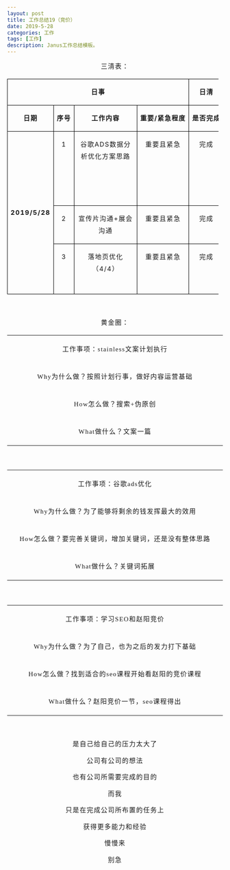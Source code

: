 ```yaml
---
layout: post
title: 工作总结19（竞价）
date: 2019-5-28
categories: 工作
tags: [工作]
description: Janus工作总结模板。
---
```

<p style="letter-spacing: 1.5px; line-height: 1.75em; text-align: center;">
    <span style="font-size: 15px;">三清表：</span>
</p>
<table cellspacing="0" cellpadding="0" style="width: 494px;">
    <tbody>
        <tr style=";height:24px" class="firstRow">
            <td width="333" nowrap="" colspan="4" valign="top" style="border: 1px solid windowtext; padding: 0px 7px;" height="24">
                <p style="text-align: center; letter-spacing: 1.5px; line-height: 1.75em;">
                    <span style="font-size: 15px;"><strong>日事</strong></span>
                </p>
            </td>
            <td width="54" nowrap="" valign="top" style="border-top: 1px solid windowtext; border-right: 1px solid windowtext; border-bottom: 1px solid windowtext; border-image: initial; border-left: none; padding: 0px 7px;" height="24">
                <p style="text-align: center; letter-spacing: 1.5px; line-height: 1.75em;">
                    <span style="font-size: 15px;"><strong>日清</strong></span>
                </p>
            </td>
            <td width="166" nowrap="" valign="top" style="border-top: 1px solid windowtext; border-right: 1px solid windowtext; border-bottom: 1px solid windowtext; border-image: initial; border-left: none; padding: 0px 7px;" height="24">
                <p style="text-align: center; letter-spacing: 1.5px; line-height: 1.75em;">
                    <span style="font-size: 15px;"><strong>日高</strong></span>
                </p>
            </td>
        </tr>
        <tr style=";height:21px">
            <td width="85" nowrap="" valign="top" style="border-right: 1px solid windowtext; border-bottom: 1px solid windowtext; border-left: 1px solid windowtext; border-image: initial; border-top: none; padding: 0px 7px;" height="21">
                <p style="text-align: center; letter-spacing: 1.5px; line-height: 1.75em;">
                    <span style="font-size: 15px;"><strong>日期</strong></span>
                </p>
            </td>
            <td width="30" nowrap="" valign="top" style="border-top: none; border-left: none; border-bottom: 1px solid windowtext; border-right: 1px solid windowtext; padding: 0px 7px;" height="21">
                <p style="text-align: center; letter-spacing: 1.5px; line-height: 1.75em;">
                    <span style="font-size: 15px;"><strong>序号</strong></span>
                </p>
            </td>
            <td width="132" nowrap="" valign="top" style="border-top: none; border-left: none; border-bottom: 1px solid windowtext; border-right: 1px solid windowtext; padding: 0px 7px;" height="21">
                <p style="text-align: center; letter-spacing: 1.5px; line-height: 1.75em;">
                    <span style="font-size: 15px;"><strong>工作内容</strong></span>
                </p>
            </td>
            <td width="87" nowrap="" valign="top" style="border-top: none; border-left: none; border-bottom: 1px solid windowtext; border-right: 1px solid windowtext; padding: 0px 7px;" height="21">
                <p style="text-align: center; letter-spacing: 1.5px; line-height: 1.75em;">
                    <span style="font-size: 15px;"><strong>重要/紧急程度</strong></span>
                </p>
            </td>
            <td width="54" nowrap="" valign="top" style="border-top: none; border-left: none; border-bottom: 1px solid windowtext; border-right: 1px solid windowtext; padding: 0px 7px;" height="21">
                <p style="text-align: center; letter-spacing: 1.5px; line-height: 1.75em;">
                    <span style="font-size: 15px;"><strong>是否完成</strong></span>
                </p>
            </td>
            <td width="166" nowrap="" valign="top" style="border-top: none; border-left: none; border-bottom: 1px solid windowtext; border-right: 1px solid windowtext; padding: 0px 7px;" height="21">
                <p style="text-align: center; letter-spacing: 1.5px; line-height: 1.75em;">
                    <span style="font-size: 15px;"><strong>如何做得更好？</strong></span>
                </p>
            </td>
        </tr>
        <tr style=";height:21px">
            <td width="85" nowrap="" rowspan="3" style="border-right: 1px solid windowtext; border-bottom: 1px solid windowtext; border-left: 1px solid windowtext; border-image: initial; border-top: none; padding: 0px 7px;" height="21">
                <p style="text-align: center; letter-spacing: 1.5px; line-height: 1.75em;">
                    <span style="font-size: 15px;"><strong>2019/5/28</strong></span>
                </p>
            </td>
            <td width="30" valign="top" style="border-top: none; border-left: none; border-bottom: 1px solid windowtext; border-right: 1px solid windowtext; padding: 0px 7px;" height="21">
                <p style="text-align: center; letter-spacing: 1.5px; line-height: 1.75em;">
                    <span style="font-size: 15px;">1</span>
                </p>
            </td>
            <td width="132" valign="top" style="border-top: none; border-left: none; border-bottom: 1px solid windowtext; border-right: 1px solid windowtext; padding: 0px 7px;" height="21">
                <p style="text-align: center; letter-spacing: 1.5px; line-height: 1.75em;">
                    <span style="font-size: 15px;">谷歌ADS数据分析优化方案思路</span>
                </p>
            </td>
            <td width="87" nowrap="" valign="top" style="border-top: none; border-left: none; border-bottom: 1px solid windowtext; border-right: 1px solid windowtext; padding: 0px 7px;" height="21">
                <p style="text-align: center; letter-spacing: 1.5px; line-height: 1.75em;">
                    <span style="font-size: 15px;">重要且紧急</span>
                </p>
            </td>
            <td width="54" nowrap="" valign="top" style="border-top: none; border-left: none; border-bottom: 1px solid windowtext; border-right: 1px solid windowtext; padding: 0px 7px;" height="21">
                <p style="text-align: center; letter-spacing: 1.5px; line-height: 1.75em;">
                    <span style="font-size: 15px;">完成</span>
                </p>
            </td>
            <td width="166" valign="top" style="border-top: none; border-left: none; border-bottom: 1px solid windowtext; border-right: 1px solid windowtext; padding: 0px 7px;" height="21">
                <p style="letter-spacing: 1.5px; line-height: 1.75em; text-align: center;">
                    <span style="font-size: 15px;">赵阳竞价课程，对于我而言整体的框架都还没完全建立起来，需要通过完整的课程来建立框架模式</span>
                </p>
            </td>
        </tr>
        <tr style=";height:21px">
            <td width="30" valign="top" style="border-top: none; border-left: none; border-bottom: 1px solid windowtext; border-right: 1px solid windowtext; padding: 0px 7px;" height="21">
                <p style="text-align: center; letter-spacing: 1.5px; line-height: 1.75em;">
                    <span style="font-size: 15px;">2</span>
                </p>
            </td>
            <td width="132" valign="top" style="border-top: none; border-left: none; border-bottom: 1px solid windowtext; border-right: 1px solid windowtext; padding: 0px 7px;" height="21">
                <p style="text-align: center; letter-spacing: 1.5px; line-height: 1.75em;">
                    <span style="font-size: 15px;">宣传片沟通+展会沟通</span>
                </p>
            </td>
            <td width="87" nowrap="" valign="top" style="border-top: none; border-left: none; border-bottom: 1px solid windowtext; border-right: 1px solid windowtext; padding: 0px 7px;" height="21">
                <p style="text-align: center; letter-spacing: 1.5px; line-height: 1.75em;">
                    <span style="font-size: 15px;">重要且紧急</span>
                </p>
            </td>
            <td width="54" nowrap="" valign="top" style="border-top: none; border-left: none; border-bottom: 1px solid windowtext; border-right: 1px solid windowtext; padding: 0px 7px;" height="21">
                <p style="text-align: center; letter-spacing: 1.5px; line-height: 1.75em;">
                    <span style="font-size: 15px;">完成</span>
                </p>
            </td>
            <td width="166" valign="top" style="border-top: none; border-left: none; border-bottom: 1px solid windowtext; border-right: 1px solid windowtext; padding: 0px 7px;" height="21">
                <p style="text-align: center; letter-spacing: 1.5px; line-height: 1.75em;">
                    <span style="font-size: 15px;">展会事项需要再去提醒王总</span>
                </p>
            </td>
        </tr>
        <tr style=";height:21px">
            <td width="30" valign="top" style="border-top: none; border-left: none; border-bottom: 1px solid windowtext; border-right: 1px solid windowtext; padding: 0px 7px;" height="21">
                <p style="text-align: center; letter-spacing: 1.5px; line-height: 1.75em;">
                    <span style="font-size: 15px;">3</span>
                </p>
            </td>
            <td width="132" valign="top" style="border-top: none; border-left: none; border-bottom: 1px solid windowtext; border-right: 1px solid windowtext; padding: 0px 7px;" height="21">
                <p style="text-align: center; letter-spacing: 1.5px; line-height: 1.75em;">
                    <span style="font-size: 15px;">落地页优化（4/4）</span>
                </p>
            </td>
            <td width="87" nowrap="" valign="top" style="border-top: none; border-left: none; border-bottom: 1px solid windowtext; border-right: 1px solid windowtext; padding: 0px 7px;" height="21">
                <p style="text-align: center; letter-spacing: 1.5px; line-height: 1.75em;">
                    <span style="font-size: 15px;">重要且紧急</span>
                </p>
            </td>
            <td width="54" nowrap="" valign="top" style="border-top: none; border-left: none; border-bottom: 1px solid windowtext; border-right: 1px solid windowtext; padding: 0px 7px;" height="21">
                <p style="text-align: center; letter-spacing: 1.5px; line-height: 1.75em;">
                    <span style="font-size: 15px;">完成</span>
                </p>
            </td>
            <td width="166" valign="top" style="border-top: none; border-left: none; border-bottom: 1px solid windowtext; border-right: 1px solid windowtext; padding: 0px 7px;" height="21">
                <p style="text-align: center; letter-spacing: 1.5px; line-height: 1.75em;">
                    <span style="font-size: 15px;">终于将落地页完成了，但是做的还不够好，流程与排版</span>
                </p>
            </td>
        </tr>
    </tbody>
</table>
<p style="letter-spacing: 1.5px; line-height: 1.75em; text-align: center;">
    <span style="font-size: 15px;">&nbsp;</span>
</p>
<p style="letter-spacing: 1.5px; line-height: 1.75em; text-align: center;">
    <span style="font-size: 15px;">黄金圈：</span>
</p>
<table cellspacing="0" cellpadding="0" width="553">
    <tbody>
        <tr class="firstRow">
            <td width="553" valign="top" style="padding: 2px;">
                <p style="text-align: center; letter-spacing: 1.5px; line-height: 1.75em;">
                    <span style="font-family: 宋体; font-size: 15px;">工作事项：stainless文案计划执行</span>
                </p>
            </td>
        </tr>
        <tr>
            <td width="553" valign="top" style="padding: 2px;">
                <p style="text-align: center; letter-spacing: 1.5px; line-height: 1.75em;">
                    <span style="font-family: 宋体; font-size: 15px;">Why为什么做？按照计划行事，做好内容运营基础</span>
                </p>
            </td>
        </tr>
        <tr>
            <td width="553" valign="top" style="padding: 2px;">
                <p style="text-align: center; letter-spacing: 1.5px; line-height: 1.75em;">
                    <span style="font-family: 宋体; font-size: 15px;">How怎么做？搜索+伪原创</span>
                </p>
            </td>
        </tr>
        <tr>
            <td width="553" valign="top" style="padding: 2px;">
                <p style="text-align: center; letter-spacing: 1.5px; line-height: 1.75em;">
                    <span style="font-family: 宋体; font-size: 15px;">What做什么？文案一篇</span>
                </p>
            </td>
        </tr>
    </tbody>
</table>
<p style="letter-spacing: 1.5px; line-height: 1.75em; text-align: center;">
    <span style="font-size: 15px;">&nbsp;</span>
</p>
<table cellspacing="0" cellpadding="0" width="553">
    <tbody>
        <tr class="firstRow">
            <td width="553" valign="top" style="padding: 2px;">
                <p style="text-align: center; letter-spacing: 1.5px; line-height: 1.75em;">
                    <span style="font-family: 宋体; font-size: 15px;">工作事项：谷歌ads优化</span>
                </p>
            </td>
        </tr>
        <tr>
            <td width="553" valign="top" style="padding: 2px;">
                <p style="text-align: center; letter-spacing: 1.5px; line-height: 1.75em;">
                    <span style="font-family: 宋体; font-size: 15px;">Why为什么做？为了能够将剩余的钱发挥最大的效用</span>
                </p>
            </td>
        </tr>
        <tr>
            <td width="553" valign="top" style="padding: 2px;">
                <p style="text-align: center; letter-spacing: 1.5px; line-height: 1.75em;">
                    <span style="font-family: 宋体; font-size: 15px;">How怎么做？要完善关键词，增加关键词，还是没有整体思路</span>
                </p>
            </td>
        </tr>
        <tr>
            <td width="553" valign="top" style="padding: 2px;">
                <p style="text-align: center; letter-spacing: 1.5px; line-height: 1.75em;">
                    <span style="font-family: 宋体; font-size: 15px;">What做什么？关键词拓展</span>
                </p>
            </td>
        </tr>
    </tbody>
</table>
<p style="letter-spacing: 1.5px; line-height: 1.75em; text-align: center;">
    <span style="font-size: 15px;">&nbsp;</span>
</p>
<table cellspacing="0" cellpadding="0" width="553">
    <tbody>
        <tr class="firstRow">
            <td width="553" valign="top" style="padding: 2px;">
                <p style="text-align: center; letter-spacing: 1.5px; line-height: 1.75em;">
                    <span style="font-family: 宋体; font-size: 15px;">工作事项：学习SEO和赵阳竞价</span>
                </p>
            </td>
        </tr>
        <tr>
            <td width="553" valign="top" style="padding: 2px;">
                <p style="text-align: center; letter-spacing: 1.5px; line-height: 1.75em;">
                    <span style="font-family: 宋体; font-size: 15px;">Why为什么做？为了自己，也为之后的发力打下基础</span>
                </p>
            </td>
        </tr>
        <tr>
            <td width="553" valign="top" style="padding: 2px;">
                <p style="text-align: center; letter-spacing: 1.5px; line-height: 1.75em;">
                    <span style="font-family: 宋体; font-size: 15px;">How怎么做？找到适合的seo课程开始看赵阳的竞价课程</span>
                </p>
            </td>
        </tr>
        <tr>
            <td width="553" valign="top" style="padding: 2px;">
                <p style="text-align: center; letter-spacing: 1.5px; line-height: 1.75em;">
                    <span style="font-family: 宋体; font-size: 15px;">What做什么？赵阳竞价一节，seo课程得出</span>
                </p>
            </td>
        </tr>
    </tbody>
</table>
<p style="letter-spacing: 1.5px; line-height: 1.75em; text-align: center;">
    <span style="font-size: 15px;">&nbsp;</span>
</p>
<p style="letter-spacing: 1.5px; line-height: 1.75em; text-align: center;">
    <span style="font-size: 15px;">是自己给自己的压力太大了</span>
</p>
<p style="letter-spacing: 1.5px; line-height: 1.75em; text-align: center;">
    <span style="font-size: 15px;">公司有公司的想法</span>
</p>
<p style="letter-spacing: 1.5px; line-height: 1.75em; text-align: center;">
    <span style="font-size: 15px;">也有公司所需要完成的目的</span>
</p>
<p style="letter-spacing: 1.5px; line-height: 1.75em; text-align: center;">
    <span style="font-size: 15px;">而我</span>
</p>
<p style="letter-spacing: 1.5px; line-height: 1.75em; text-align: center;">
    <span style="font-size: 15px;">只是在完成公司所布置的任务上</span>
</p>
<p style="letter-spacing: 1.5px; line-height: 1.75em; text-align: center;">
    <span style="font-size: 15px;">获得更多能力和经验</span>
</p>
<p style="letter-spacing: 1.5px; line-height: 1.75em; text-align: center;">
    <span style="font-size: 15px;">慢慢来</span>
</p>
<p style="letter-spacing: 1.5px; line-height: 1.75em; text-align: center;">
    <span style="font-size: 15px;">别急</span>
</p>
<p>
    <br/>
</p>